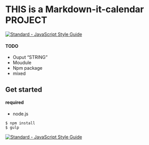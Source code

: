 # THIS is a Markdown-it-calendar PROJECT
[![Standard - JavaScript Style Guide](https://img.shields.io/badge/code_style-standard-brightgreen.svg)](http://standardjs.com/)

#### TODO
- Ouput “STRING”
- Moudule
- Npm package
- mixed


## Get started

#### required
- node.js


```shell=
$ npm install
$ gulp
```


[![Standard - JavaScript Style Guide](https://cdn.rawgit.com/feross/standard/master/badge.svg)](https://github.com/feross/standard)

